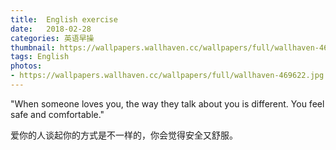 ```yaml
---
title:  English exercise
date:   2018-02-28
categories: 英语早操
thumbnail: https://wallpapers.wallhaven.cc/wallpapers/full/wallhaven-469622.jpg
tags: English
photos:
- https://wallpapers.wallhaven.cc/wallpapers/full/wallhaven-469622.jpg
---
```


"When someone loves you, the way they talk about you is different. You feel safe and comfortable."
<p>爱你的人谈起你的方式是不一样的，你会觉得安全又舒服。</p>
